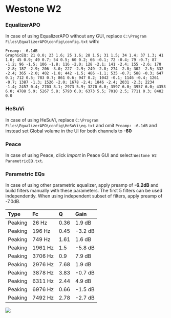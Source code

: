 # Westone W2

### EqualizerAPO
In case of using EqualizerAPO without any GUI, replace `C:\Program Files\EqualizerAPO\config\config.txt`
with:
```
Preamp: -6.1dB
GraphicEQ: 21 0.0; 23 1.6; 25 1.6; 28 1.5; 31 1.5; 34 1.4; 37 1.3; 41 1.0; 45 0.9; 49 0.7; 54 0.5; 60 0.2; 66 -0.1; 72 -0.4; 79 -0.7; 87 -1.2; 96 -1.5; 106 -1.8; 116 -2.0; 128 -2.1; 141 -2.4; 155 -2.6; 170 -2.8; 187 -2.9; 206 -3.0; 227 -2.9; 249 -2.8; 274 -2.8; 302 -2.5; 332 -2.4; 365 -2.0; 402 -1.8; 442 -1.5; 486 -1.1; 535 -0.7; 588 -0.3; 647 0.1; 712 0.5; 783 0.7; 861 0.6; 947 0.2; 1042 -0.1; 1146 -0.4; 1261 -0.7; 1387 -1.3; 1526 -2.0; 1678 -2.4; 1846 -2.4; 2031 -2.3; 2234 -1.4; 2457 0.4; 2703 3.1; 2973 5.9; 3270 6.0; 3597 6.0; 3957 6.0; 4353 6.0; 4788 5.9; 5267 5.8; 5793 6.0; 6373 5.5; 7010 2.5; 7711 0.3; 8482 0.0
```

### HeSuVi
In case of using HeSuVi, replace `C:\Program Files\EqualizerAPO\config\HeSuVi\eq.txt` and omit `Preamp:
-6.1dB` and instead set Global volume in the UI for both channels to **-60**

### Peace
In case of using Peace, click *Import* in Peace GUI and select `Westone W2 ParametricEQ.txt`.

### Parametric EQs
In case of using other parametric equalizer, apply preamp of **-6.2dB** and build filters manually
with these parameters. The first 5 filters can be used independently.
When using independent subset of filters, apply preamp of -7.0dB.

| Type    | Fc      |    Q | Gain    |
|:--------|:--------|:-----|:--------|
| Peaking | 26 Hz   | 0.36 | 1.9 dB  |
| Peaking | 196 Hz  | 0.45 | -3.2 dB |
| Peaking | 749 Hz  | 1.61 | 1.6 dB  |
| Peaking | 1961 Hz | 1.5  | -5.8 dB |
| Peaking | 3706 Hz | 0.9  | 7.9 dB  |
| Peaking | 2976 Hz | 7.68 | 1.9 dB  |
| Peaking | 3878 Hz | 3.83 | -0.7 dB |
| Peaking | 6311 Hz | 2.44 | 4.9 dB  |
| Peaking | 6976 Hz | 0.66 | -1.5 dB |
| Peaking | 7492 Hz | 2.78 | -2.7 dB |

![](https://raw.githubusercontent.com/jaakkopasanen/AutoEq/master/results/headphonecom/sbaf-serious/Westone%20W2/Westone%20W2.png)
